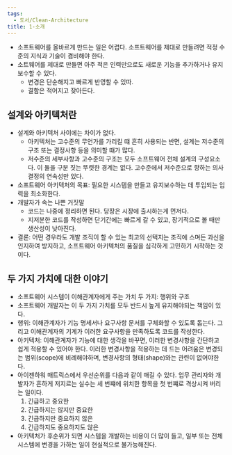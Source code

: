 ```yaml
---
tags:
  - 도서/Clean-Architecture
title: 1-소개
---
```

- 소프트웨어를 올바르게 만드는 일은 어렵다. 소프트웨어를 제대로 만들려면 적정 수준의 지식과 기술이 겸비해야 한다.
- 소트웨어를 제대로 만들면 아주 적은 인력만으로도 새로운 기능을 추가하거나 유지보수할 수 있다.
  - 변경은 단순해지고 빠르게 반영할 수 있따.
  - 결함은 적어지고 잦아든다.

## 설계와 아키텍처란

- 설계와 아키텍처 사이에는 차이가 없다.
  - 아키텍처는 고수준의 무언가를 가리킬 떄 흔히 사용되는 반면, 설계는 저수준의 구조 또는 결정사항 등을 의미할 떄가 많다.
  - 저수준의 세부사항과 고수준의 구조는 모두 소프트웨어 전체 설계의 구성요소다. 이 둘을 구분 짓는 뚜렷한 경계는 없다. 고수준에서 저수준으로 향하는 의사결정의 연속성만 있다.
- 소프트웨어 아키텍처의 목표: 필요한 시스템을 만들고 유지보수하는 데 투입되는 입력을 최소화한다.
- 개발자가 속는 나쁜 거짓말
  - 코드는 나중에 정리하면 된다. 당장은 시장에 출시하는게 먼저다.
  - 지저분한 코드를 작성하면 단기간에는 빠르게 갈 수 있고, 장기적으로 볼 때만 생산성이 낮아진다.
- 결론: 어떤 경우라도 개발 조직이 할 수 있는 최고의 선택지는 조직에 스며든 과신을 인지하여 방지하고, 소프트웨어 아키텍처의 품질을 심각하게 고민하기 시작하는 것이다.

## 두 가지 가치에 대한 이야기

- 소프트웨어 시스템이 이해관계자에게 주는 가치 두 가지: 행위와 구조
- 소프트웨어 개발자는 이 두 가지 가치를 모두 반드시 높게 유지해야되는 책임이 있다.
- 행위: 이해관계자가 기능 명세서나 요구사항 문서를 구체화할 수 있도록 돕는다. 그리고 이해관계자의 기계가 이러한 요구사항을 만족하도록 코드를 작성한다.
- 아키텍처: 이해관계자가 기능에 대한 생각을 바꾸면, 이러한 변경사항을 간단하고 쉽게 적용할 수 있어야 한다. 이러한 변경사항을 적용하는 데 드는 어려움은 변경되는 범위(scope)에 비례해야하며, 변경사항의 형태(shape)와는 관련이 없어야한다.
- 아이젠하워 매트릭스에서 우선순위를 다음과 같이 매길 수 있다. 업무 관리자와 개발자가 흔하게 저지르는 실수는 세 번쨰에 위치한 항목을 첫 번쨰로 격상시켜 버리는 일이다.
  1. 긴급하고 중요한
  2. 긴급하지는 않지만 중요한
  3. 긴급하지만 중요하지 않은
  4. 긴급하지도 중요하지도 않은
- 아키텍처가 후순위가 되면 시스템을 개발하는 비용이 더 많이 들고, 일부 또는 전체 시스템에 변경을 가하는 일이 현실적으로 불가능해진다.
